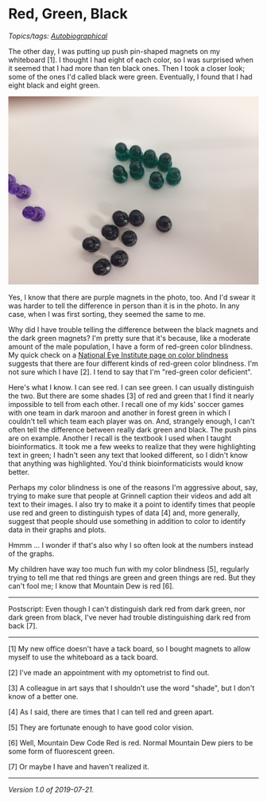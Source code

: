 Red, Green, Black
=================

*Topics/tags: [Autobiographical](index-autobiographical)*

The other day, I was putting up push pin-shaped magnets on my whiteboard [1].
I thought I had eight of each color, so I was surprised when it seemed that
I had more than ten black ones.  Then I took a closer look; some of the
ones I'd called black were green.  Eventually, I found that I had eight
black and eight green.

<img src="images/green-black.jpg" width="600" alt="An image with eight dark green plastic magnets, eight black magnets, and a few purple magnets">

Yes, I know that there are purple magnets in the photo, too.  And I'd
swear it was harder to tell the difference in person than it is in the
photo.  In any case, when I was first sorting, they seemed the same to me.

Why did I have trouble telling the difference between the black magnets
and the dark green magnets?  I'm pretty sure that it's because, like
a moderate amount of the male population, I have a form of red-green
color blindness.  My quick check on a [National Eye Institute page on
color blindness](https://nei.nih.gov/health/color_blindness/facts_about)
suggests that there are four different kinds of red-green color blindness.
I'm not sure which I have [2].  I tend to say that I'm "red-green
color deficient".

Here's what I know. I can see red.  I can see green.  I can usually
distinguish the two.  But there are some shades [3] of red and green
that I find it nearly impossible to tell from each other.  I recall
one of my kids' soccer games with one team in dark maroon and another
in forest green in which I couldn't tell which team each player was on.
And, strangely enough, I can't often tell the difference between really
dark green and black.  The push pins are on example.  Another I recall
is the textbook I used when I taught bioinformatics.  It took me a few
weeks to realize that they were highlighting text in green; I hadn't
seen any text that looked different, so I didn't know that anything
was highlighted.  You'd think bioinformaticists would know better.

Perhaps my color blindness is one of the reasons I'm aggressive about,
say, trying to make sure that people at Grinnell caption their videos
and add alt text to their images.  I also try to make it a point to
identify times that people use red and green to distinguish types of
data [4] and, more generally, suggest that people should use something
in addition to color to identify data in their graphs and plots.

Hmmm ... I wonder if that's also why I so often look at the numbers
instead of the graphs.

My children have way too much fun with my color blindness [5], regularly
trying to tell me that red things are green and green things are red.
But they can't fool me; I know that Mountain Dew is red [6].

---

Postscript: Even though I can't distinguish dark red from dark green,
nor dark green from black, I've never had trouble distinguishing dark
red from back [7].

---

[1] My new office doesn't have a tack board, so I bought magnets to allow
myself to use the whiteboard as a tack board.

[2] I've made an appointment with my optometrist to find out.

[3] A colleague in art says that I shouldn't use the word "shade", but
I don't know of a better one.

[4] As I said, there are times that I can tell red and green apart.

[5] They are fortunate enough to have good color vision.

[6] Well, Mountain Dew Code Red is red.  Normal Mountain Dew piers to
be some form of fluorescent green.

[7] Or maybe I have and haven't realized it.

---

*Version 1.0 of 2019-07-21.*

